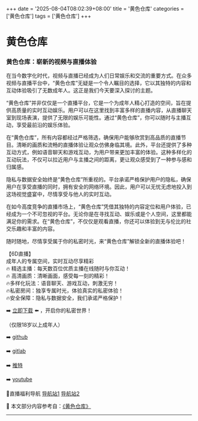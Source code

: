 +++
date = '2025-08-04T08:02:39+08:00'
title = '黄色仓库'
categories = ['黄色仓库']
tags = ['黄色仓库']
+++

# 黄色仓库

### 黄色仓库：崭新的视频与直播体验

在当今数字化时代，视频与直播已经成为人们日常娱乐和交流的重要方式。在众多视频与直播平台中，“黄色仓库”无疑是一个令人瞩目的选择，它以其独特的内容和互动体验吸引了无数成年人。这正是我们今天要深入探讨的主题。

“黄色仓库”并非仅仅是一个直播平台，它是一个为成年人精心打造的空间，旨在提供高质量的实时互动娱乐。用户可以在这里找到丰富多样的直播内容，从直播聊天室到现场表演，提供了无限的娱乐可能性。通过“黄色仓库”，你可以随时与主播互动，享受最前沿的娱乐体验。

在“黄色仓库”，所有内容都经过严格筛选，确保用户能够欣赏到高品质的直播节目。清晰的画质和流畅的直播体验让观众仿佛身临其境。此外，平台还提供了多种互动方式，例如语音聊天和游戏互动，为用户带来更加丰富的体验。这种多样化的互动玩法，不仅可以拉近用户与主播之间的距离，更让观众感受到了一种参与感和归属感。

隐私与数据安全始终是“黄色仓库”所重视的。平台承诺严格保护用户的隐私，确保用户在享受直播的同时，拥有安全的网络环境。因此，用户可以无忧无虑地投入到这场视觉盛宴中，尽情享受与他人的实时互动。

在如今高度竞争的直播市场上，“黄色仓库”凭借其独特的内容定位和用户体验，已经成为一个不可忽视的平台。无论你是在寻找互动、娱乐或是个人空间，这里都能满足你的需求。在“黄色仓库”，不仅仅是观看直播，你还可以体验到无与伦比的社交乐趣和丰富的内容。

随时随地，尽情享受属于你的私密时光，来“黄色仓库”解锁全新的直播体验吧！

【6D直播】  
成年人的专属空间，实时互动尽享精彩  
🔥 精选主播：每天数百位优质主播在线随时与你互动！  
🔥 高清画质：清晰画面，感受每一刻的精彩！  
🔥多样化玩法：语音聊天、游戏互动，刺激无穷！  
🔥私密房间：独享专属时光，体验真实的私密体验！  
🔥安全保障：隐私与数据安全，我们承诺严格保护！  

➡️ [立即下载](https://down123.s3.ap-east-1.amazonaws.com/down/down.html?channelCode=blog) ⬅️ ，开启你的私密世界！  

（仅限18岁以上成年人）  

➡️ [github](https://aldult-live.github.io/)  

➡️ [gitlab](https://seo-09598d.gitlab.io/)  

➡️ [推特](https://x.com/wegame33)  

➡️ [youtube](https://www.youtube.com/@6Dlive)  

🔞直播福利导航 [导航站1](https://webstack-86085a.gitlab.io/) [导航站2](https://onlygit123-2.github.io/)


📘 本文部分内容参考自：[《黄色仓库》](https://github.com/fqsq25/fq)

---
